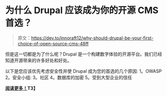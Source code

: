 # 为什么 Drupal 应该成为你的开源 CMS 首选？

> 原文：<https://dev.to/innoraft12/why-should-drupal-be-your-first-choice-of-open-source-cms-48ff>

但是这一切都是为了什么呢？Drupal 是一个构建数字体验的开源平台。我们已经知道开源带来的许多好处和好处。

以下是您应该优先考虑安全性并使 Drupal 成为您的首选的几个原因:
1。OWASP
2。安全小组:
3。社区
4。数据库的加密
5。受到大型企业的信任

**[阅读更多！](https://www.innoraft.com/blogs/why-should-drupal-be-your-first-choice-open-source-cms)T3】**
